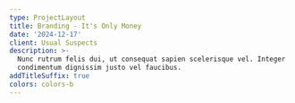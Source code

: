 ```yaml
---
type: ProjectLayout
title: Branding - It's Only Money
date: '2024-12-17'
client: Usual Suspects
description: >-
  Nunc rutrum felis dui, ut consequat sapien scelerisque vel. Integer
  condimentum dignissim justo vel faucibus.
addTitleSuffix: true
colors: colors-b
---
```


